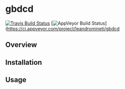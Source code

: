 
gbdcd
=====

[![Travis Build Status](https://travis-ci.org/leandromineti/gbdcd.svg?branch=master)](https://travis-ci.org/leandromineti/gbdcd) \[![AppVeyor Build Status](https://ci.appveyor.com/api/projects/status/7cv1gidywu5sxila?svg=true)\](<https://ci.appveyor.com/project/leandromineti/gbdcd>

Overview
--------

Installation
------------

Usage
-----
